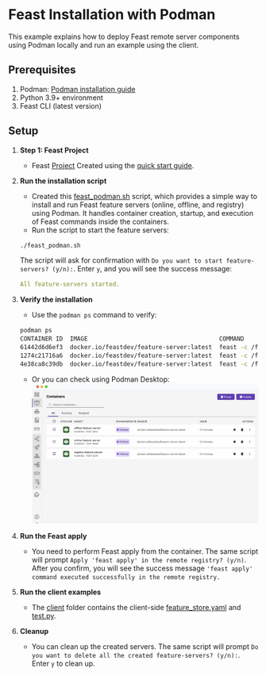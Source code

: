 
# Feast Installation with Podman
This example explains how to deploy Feast remote server components using Podman locally and run an example using the client.

## Prerequisites

1. Podman: [Podman installation guide](https://podman.io/)
2. Python 3.9+ environment
3. Feast CLI (latest version)

## Setup

1. **Step 1: Feast Project**
   - Feast [Project]() Created using the [quick start guide](https://docs.feast.dev/getting-started/quickstart).

2. **Run the installation script**
   - Created this [feast_podman.sh](feast_podman.sh) script, which provides a simple way to install and run Feast feature servers (online, offline, and registry) using Podman. It handles container creation, startup, and execution of Feast commands inside the containers.
   - Run the script to start the feature servers:
   ```bash
   ./feast_podman.sh
   ```
   The script will ask for confirmation with `Do you want to start feature-servers? (y/n):`. Enter `y`, and you will see the success message:
   ```yaml
   All feature-servers started.
   ```

3. **Verify the installation**
   - Use the `podman ps` command to verify:
   ```bash
   podman ps
   CONTAINER ID  IMAGE                                     COMMAND               CREATED        STATUS        PORTS                   NAMES
   61442d6d6ef3  docker.io/feastdev/feature-server:latest  feast -c /feature...  2 minutes ago  Up 2 minutes  0.0.0.0:6566->6566/tcp  online-feature-server
   1274c21716a6  docker.io/feastdev/feature-server:latest  feast -c /feature...  2 minutes ago  Up 2 minutes  0.0.0.0:8815->8815/tcp  offline-feature-server
   4e38ca8c39db  docker.io/feastdev/feature-server:latest  feast -c /feature...  2 minutes ago  Up 2 minutes  0.0.0.0:6570->6570/tcp  registry-feature-server
   ```
   - Or you can check using Podman Desktop:
     ![podman.png](podman.png)

4. **Run the Feast apply**
   - You need to perform Feast apply from the container. The same script will prompt `Apply 'feast apply' in the remote registry? (y/n)`. After you confirm, you will see the success message `'feast apply' command executed successfully in the remote registry.`

5. **Run the client examples**
   - The [client](client) folder contains the client-side [feature_store.yaml](client/feature_repo/feature_store.yaml) and [test.py](client/feature_repo/test.py).

6. **Cleanup**
   - You can clean up the created servers. The same script will prompt `Do you want to delete all the created feature-servers? (y/n):`. Enter `y` to clean up.
